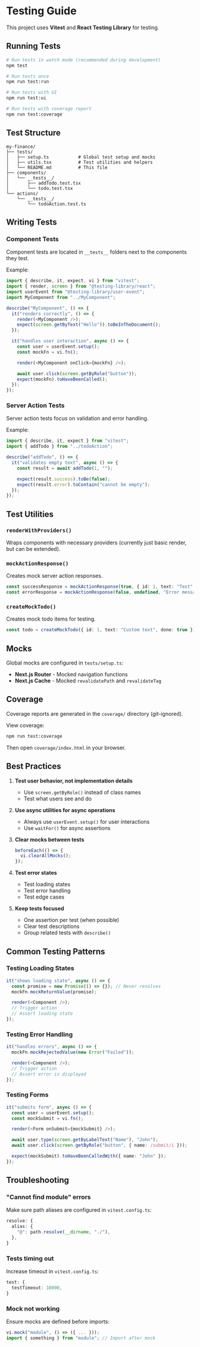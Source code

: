 # Testing Guide

This project uses **Vitest** and **React Testing Library** for testing.

## Running Tests

```bash
# Run tests in watch mode (recommended during development)
npm test

# Run tests once
npm run test:run

# Run tests with UI
npm run test:ui

# Run tests with coverage report
npm run test:coverage
```

## Test Structure

```
my-finance/
├── tests/
│   ├── setup.ts           # Global test setup and mocks
│   ├── utils.tsx          # Test utilities and helpers
│   └── README.md          # This file
├── components/
│   └── __tests__/
│       ├── addTodo.test.tsx
│       └── todo.test.tsx
└── actions/
    └── __tests__/
        └── todoAction.test.ts
```

## Writing Tests

### Component Tests

Component tests are located in `__tests__` folders next to the components they test.

Example:
```typescript
import { describe, it, expect, vi } from "vitest";
import { render, screen } from "@testing-library/react";
import userEvent from "@testing-library/user-event";
import MyComponent from "../MyComponent";

describe("MyComponent", () => {
  it("renders correctly", () => {
    render(<MyComponent />);
    expect(screen.getByText("Hello")).toBeInTheDocument();
  });

  it("handles user interaction", async () => {
    const user = userEvent.setup();
    const mockFn = vi.fn();

    render(<MyComponent onClick={mockFn} />);

    await user.click(screen.getByRole("button"));
    expect(mockFn).toHaveBeenCalled();
  });
});
```

### Server Action Tests

Server action tests focus on validation and error handling.

Example:
```typescript
import { describe, it, expect } from "vitest";
import { addTodo } from "../todoAction";

describe("addTodo", () => {
  it("validates empty text", async () => {
    const result = await addTodo(1, "");

    expect(result.success).toBe(false);
    expect(result.error).toContain("cannot be empty");
  });
});
```

## Test Utilities

### `renderWithProviders()`
Wraps components with necessary providers (currently just basic render, but can be extended).

### `mockActionResponse()`
Creates mock server action responses.

```typescript
const successResponse = mockActionResponse(true, { id: 1, text: "Test" });
const errorResponse = mockActionResponse(false, undefined, "Error message");
```

### `createMockTodo()`
Creates mock todo items for testing.

```typescript
const todo = createMockTodo({ id: 1, text: "Custom text", done: true });
```

## Mocks

Global mocks are configured in `tests/setup.ts`:

- **Next.js Router** - Mocked navigation functions
- **Next.js Cache** - Mocked `revalidatePath` and `revalidateTag`

## Coverage

Coverage reports are generated in the `coverage/` directory (git-ignored).

View coverage:
```bash
npm run test:coverage
```

Then open `coverage/index.html` in your browser.

## Best Practices

1. **Test user behavior, not implementation details**
   - Use `screen.getByRole()` instead of class names
   - Test what users see and do

2. **Use async utilities for async operations**
   - Always use `userEvent.setup()` for user interactions
   - Use `waitFor()` for async assertions

3. **Clear mocks between tests**
   ```typescript
   beforeEach(() => {
     vi.clearAllMocks();
   });
   ```

4. **Test error states**
   - Test loading states
   - Test error handling
   - Test edge cases

5. **Keep tests focused**
   - One assertion per test (when possible)
   - Clear test descriptions
   - Group related tests with `describe()`

## Common Testing Patterns

### Testing Loading States
```typescript
it("shows loading state", async () => {
  const promise = new Promise(() => {}); // Never resolves
  mockFn.mockReturnValue(promise);

  render(<Component />);
  // Trigger action
  // Assert loading state
});
```

### Testing Error Handling
```typescript
it("handles errors", async () => {
  mockFn.mockRejectedValue(new Error("Failed"));

  render(<Component />);
  // Trigger action
  // Assert error is displayed
});
```

### Testing Forms
```typescript
it("submits form", async () => {
  const user = userEvent.setup();
  const mockSubmit = vi.fn();

  render(<Form onSubmit={mockSubmit} />);

  await user.type(screen.getByLabelText("Name"), "John");
  await user.click(screen.getByRole("button", { name: /submit/i }));

  expect(mockSubmit).toHaveBeenCalledWith({ name: "John" });
});
```

## Troubleshooting

### "Cannot find module" errors
Make sure path aliases are configured in `vitest.config.ts`:
```typescript
resolve: {
  alias: {
    "@": path.resolve(__dirname, "./"),
  },
}
```

### Tests timing out
Increase timeout in `vitest.config.ts`:
```typescript
test: {
  testTimeout: 10000,
}
```

### Mock not working
Ensure mocks are defined before imports:
```typescript
vi.mock("module", () => ({ ... }));
import { something } from "module"; // Import after mock
```
